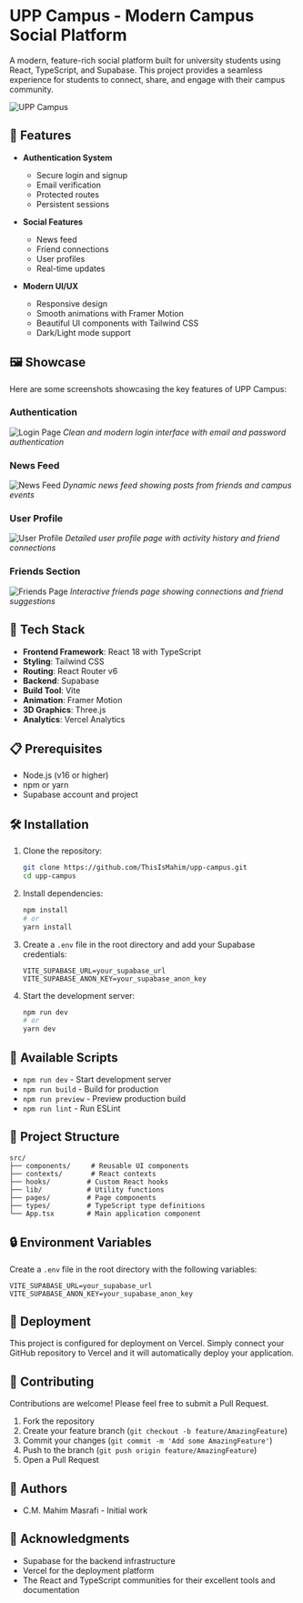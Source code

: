 # UPP Campus - Modern Campus Social Platform

A modern, feature-rich social platform built for university students using React, TypeScript, and Supabase. This project provides a seamless experience for students to connect, share, and engage with their campus community.

![UPP Campus](favicon.png)

## 🌟 Features

- **Authentication System**
  - Secure login and signup
  - Email verification
  - Protected routes
  - Persistent sessions

- **Social Features**
  - News feed
  - Friend connections
  - User profiles
  - Real-time updates

- **Modern UI/UX**
  - Responsive design
  - Smooth animations with Framer Motion
  - Beautiful UI components with Tailwind CSS
  - Dark/Light mode support


## 🖼️ Showcase

Here are some screenshots showcasing the key features of UPP Campus:

### Authentication
![Login Page](showcase/login-page.png)
*Clean and modern login interface with email and password authentication*

### News Feed
![News Feed](showcase/news-feed.png)
*Dynamic news feed showing posts from friends and campus events*

### User Profile
![User Profile](showcase/user-profile.png)
*Detailed user profile page with activity history and friend connections*

### Friends Section
![Friends Page](showcase/friends-page.png)
*Interactive friends page showing connections and friend suggestions*


## 🚀 Tech Stack

- **Frontend Framework**: React 18 with TypeScript
- **Styling**: Tailwind CSS
- **Routing**: React Router v6
- **Backend**: Supabase
- **Build Tool**: Vite
- **Animation**: Framer Motion
- **3D Graphics**: Three.js
- **Analytics**: Vercel Analytics

## 📋 Prerequisites

- Node.js (v16 or higher)
- npm or yarn
- Supabase account and project

## 🛠️ Installation

1. Clone the repository:
   ```bash
   git clone https://github.com/ThisIsMahim/upp-campus.git
   cd upp-campus
   ```

2. Install dependencies:
   ```bash
   npm install
   # or
   yarn install
   ```

3. Create a `.env` file in the root directory and add your Supabase credentials:
   ```
   VITE_SUPABASE_URL=your_supabase_url
   VITE_SUPABASE_ANON_KEY=your_supabase_anon_key
   ```

4. Start the development server:
   ```bash
   npm run dev
   # or
   yarn dev
   ```

## 🔧 Available Scripts

- `npm run dev` - Start development server
- `npm run build` - Build for production
- `npm run preview` - Preview production build
- `npm run lint` - Run ESLint

## 📁 Project Structure

```
src/
├── components/     # Reusable UI components
├── contexts/       # React contexts
├── hooks/         # Custom React hooks
├── lib/           # Utility functions
├── pages/         # Page components
├── types/         # TypeScript type definitions
└── App.tsx        # Main application component
```

## 🔒 Environment Variables

Create a `.env` file in the root directory with the following variables:

```
VITE_SUPABASE_URL=your_supabase_url
VITE_SUPABASE_ANON_KEY=your_supabase_anon_key
```

## 🚀 Deployment

This project is configured for deployment on Vercel. Simply connect your GitHub repository to Vercel and it will automatically deploy your application.

## 🤝 Contributing

Contributions are welcome! Please feel free to submit a Pull Request.

1. Fork the repository
2. Create your feature branch (`git checkout -b feature/AmazingFeature`)
3. Commit your changes (`git commit -m 'Add some AmazingFeature'`)
4. Push to the branch (`git push origin feature/AmazingFeature`)
5. Open a Pull Request

## 👥 Authors

- C.M. Mahim Masrafi - Initial work

## 🙏 Acknowledgments

- Supabase for the backend infrastructure
- Vercel for the deployment platform
- The React and TypeScript communities for their excellent tools and documentation 
